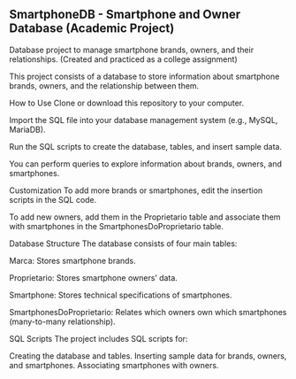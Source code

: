 ## SmartphoneDB - Smartphone and Owner Database (Academic Project)

Database project to manage smartphone brands, owners, and their relationships.
(Created and practiced as a college assignment)

This project consists of a database to store information about smartphone brands, owners, and the relationship between them.

How to Use
Clone or download this repository to your computer.

Import the SQL file into your database management system (e.g., MySQL, MariaDB).

Run the SQL scripts to create the database, tables, and insert sample data.

You can perform queries to explore information about brands, owners, and smartphones.

Customization
To add more brands or smartphones, edit the insertion scripts in the SQL code.

To add new owners, add them in the Proprietario table and associate them with smartphones in the SmartphonesDoProprietario table.

Database Structure
The database consists of four main tables:

Marca: Stores smartphone brands.

Proprietario: Stores smartphone owners’ data.

Smartphone: Stores technical specifications of smartphones.

SmartphonesDoProprietario: Relates which owners own which smartphones (many-to-many relationship).

SQL Scripts
The project includes SQL scripts for:

Creating the database and tables.
Inserting sample data for brands, owners, and smartphones.
Associating smartphones with owners.
